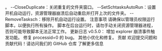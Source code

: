 。
--CloseDuplicate：关闭重复的文件夹窗口。
--SetSchtasksAutoRun：设置开机自动运行，资源管理器崩溃后自动重启并打开上次的文件夹。
--RemoveTasksch：移除开机自动运行设置。
注意事项
请确保以管理员权限运行脚本，以便执行所有操作。
脚本在后台运行时，请勿手动关闭资源管理器进程，否则可能导致脚本无法正常工作。
更新日志
v0.5.0：
增加 explorer 崩溃事件触发功能。
修复 processid=0 的 bug。
其他小优化和修复。
贡献
欢迎提交问题和贡献代码！请访问我们的 GitHub 仓库 了解更多信息
